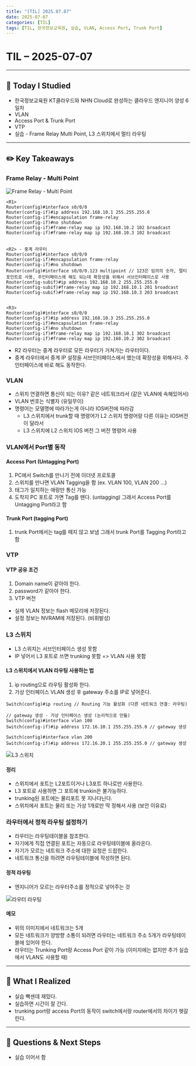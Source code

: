 ```yaml
---
title: "[TIL] 2025.07.07"
date: 2025-07-07
categories: [TIL]
tags: [TIL, 한국정보교육원, 실습, VLAN, Access Port, Trunk Port]
---
```


# TIL – 2025-07-07
<!-- 오늘 날짜 -->

---

## 📘 Today I Studied
<!-- 오늘 공부한 강의, 실습, 문서 등 -->
- 한국정보교육원 KT클라우드와 NHN Cloud로 완성하는 클라우드 엔지니어 양성 6일차
- VLAN
- Access Port & Trunk Port
- VTP
- 실습 - Frame Relay Multi Point, L3 스위치에서 멀티 라우팅

---

## ✏️ Key Takeaways
<!-- 오늘 배운 주요 개념, 이론, 흐름 등을 자유롭게 정리하세요 -->

### Frame Relay - Multi Point
![Frame Relay - Multi Point](/assets/posts/250707-3.png)

```text
<R1>
Router(config)#interface s0/0/0
Router(config-if)#ip address 192.168.10.1 255.255.255.0
Router(config-if)#encapsulation frame-relay
Router(config-if)#no shutdown
Router(config-if)#frame-relay map ip 192.168.10.2 102 broadcast
Router(config-if)#frame-relay map ip 192.168.10.3 102 broadcast


<R2> - 중계 라우터
Router(config)#interface s0/0/0
Router(config-if)#encapsulation frame-relay
Router(config-if)#no shutdown
Router(config)#interface s0/0/0.123 multipoint // 123은 임의의 숫자, 멀티 포인트로 사용, 주인터페이스에 해도 되는데 확장성을 위해서 서브인터페이스로 사용
Router(config-subif)#ip address 192.168.10.2 255.255.255.0
Router(config-subif)#frame-relay map ip 192.168.10.1 201 broadcast
Router(config-subif)#frame-relay map ip 192.168.10.3 203 broadcast


<R3>
Router(config)#interface s0/0/0
Router(config-if)#ip address 192.168.10.3 255.255.255.0
Router(config-if)#encapsulation frame-relay
Router(config-if)#no shutdown
Router(config-if)#frame-relay map ip 192.168.10.1 302 broadcast
Router(config-if)#frame-relay map ip 192.168.10.2 302 broadcast
```
- R2 라우터는 중계 라우터로 모든 라우터가 거쳐가는 라우터이다.
- 중계 라우터에서 중계 IP 설정을 서브인터페이스에서 했는데 확장성을 위해서다. 주인터페이스에 바로 해도 동작한다.





### VLAN
- 스위치 연결하면 통신이 되는 이유? 같은 네트워크라서 (같은 VLAN에 속해있어서)
- VLAN 번호는 식별자 (유일무이)
- 명령어는 모델명에 따라가는게 아니라 IOS버전에 따라감
    - L3 스위치에서 trunk할 때 명령어가 L2 스위치 명령어랑 다른 이유는 IOS버전이 달라서
    - L3 스위치에 L2 스위치 IOS 버전 그 버전 명령어 사용

### VLAN에서 Port별 동작

#### Access Port (Untagging Port)
1) PC에서 Switch를 만나기 전에 이더넷 프로토콜
2) 스위치를 만나면 VLAN Tagging을 함 (ex. VLAN 100, VLAN 200 ...) 
3) 태그가 일치하는 애랑만 통신 가능
4) 도착지 PC 포트로 가면 Tag를 뗀다. (untagging) 그래서 Access Port를 Untagging Port라고 함

#### Trunk Port (tagging Port)
1) trunk Port에서는 tag를 떼지 않고 보냄 그래서 trunk Port를 Tagging Port라고 함

### VTP
#### VTP 공유 조건
1) Domain name이 같아야 한다.
2) password가 같아야 한다.
3) VTP 버전

- 실제 VLAN 정보는 flash 메모리에 저장된다.
- 설정 정보는 NVRAM에 저장된다. (비휘발성)

### L3 스위치
- L3 스위치는 서브인터페이스 생성 못함
- IP 넣어서 L3 포트로 쓰면 trunking 못함 => VLAN 사용 못함

#### L3 스위치에서 VLAN 라우팅 사용하는 법
1) ip routing으로 라우팅 활성화 한다.
2) 가상 인터페이스 VLAN 생성 후 gateway 주소를 IP로 넣어준다.

```
Switch(config)#ip routing // Routing 기능 활성화 (다른 네트워크 연결: 라우팅)

// gateway 생성 - 가상 인터페이스 생성 (논리적으로 만듦)
Switch(config)#interface vlan 100
Switch(config-if)#ip address 172.16.10.1 255.255.255.0 // gateway 생성

Switch(config)#interface vlan 200
Switch(config-if)#ip address 172.16.20.1 255.255.255.0 // gateway 생성

```

![L3 스위치](/assets/posts/250707-1.png)


#### 정리
- 스위치에서 포트는 L2포트이거나 L3포트 하나로만 사용한다.
- L3 포트로 사용하면 그 포트에 trunkin은 불가능하다.
- trunking된 포트에는 물리포트 못 지나다닌다.
- 스위치에서 포트는 물리 또는 가상 1개로만 딱 정해서 사용 (보안 이유로)


### 라우터에서 정적 라우팅 설정하기
- 라우터는 라우팅테이블을 참조한다.
- 자기에게 직접 연결된 포트는 자동으로 라우팅테이블에 올라온다.
- 자기가 모르는 네트워크 주소에 대한 요청은 드랍한다.
- 네트워크 통신을 하려면 라우팅테이블에 작성하면 된다.

#### 정적 라우팅
- 엔지니어가 모르는 라우터주소를 정적으로 넣어주는 것

![라우터 라우팅](/assets/posts/250707-2.png)


#### 메모
- 위의 이미지에서 네트워크는 5개
- 모든 네트워크가 양방향 소통이 되려면 라우터는 네트워크 주소 5개가 라우팅테이블에 있어야 한다.
- 라우터는 Trunking Port랑 Access Port 같이 가능 (이미지에는 없지만 추가 실습에서 VLAN도 사용할 때)



--- 
## 🌱 What I Realized
<!-- 오늘 느낀 점, 인사이트, 나만의 정리 -->

- 실습 빡센데 재밌다.
- 실습하면 시간이 잘 간다.
- trunking port랑 access Port의 동작이 switch에서랑 router에서의 차이가 헷갈린다.

---

## 👀 Questions & Next Steps
- 실습 이어서 함
<!-- 내일 할 것, 궁금한 점, 더 찾아볼 개념 등 -->
